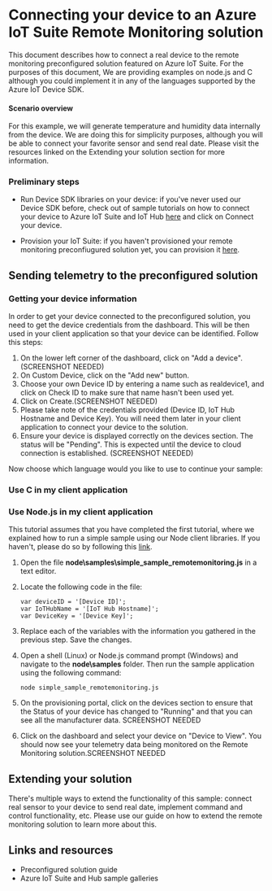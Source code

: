 <properties
   pageTitle="Connecting your device to the preconfigured solution"
   description="Connecting your device to the preconfigured solution"
   services="Azure IoT Suite"
   documentationCenter="dev-center-name"
   authors="hegate"
   manager="jaosborn"
   editor=""/>

<tags
   ms.service="required"
   ms.devlang="na"
   ms.topic="article"
   ms.tgt_pltfrm="na"
   ms.workload="required"
   ms.date="09/22/2015"
   ms.author="hegate"/>


# Connecting your device to an Azure IoT Suite Remote Monitoring solution

This document describes how to connect a real device to the remote monitoring preconfigured solution featured on Azure IoT Suite. For the purposes of this document, We are providing examples on node.js and C although you could implement it in any of the languages supported by the Azure IoT Device SDK.

#### Scenario overview

For this example, we will generate temperature and humidity data internally from the device. We are doing this for simplicity purposes, although you will be able to connect your favorite sensor and send real date. Please visit the resources linked on the Extending your solution section for more information.

### Preliminary steps

- Run Device SDK libraries on your device: if you've never used our Device SDK before, check out of sample tutorials on how to connect your device to Azure IoT Suite and IoT Hub [here](http://www.azure.com/iotdev) and click on Connect your device.

- Provision your IoT Suite: if you haven't provisioned your remote monitoring preconfiugured solution yet, you can provision it [here](www.internetofyourthigns.com).



## Sending telemetry to the preconfigured solution

### Getting your device information

In order to get your device connected to the preconfigured solution, you need to get the device credentials from the dashboard. This will be then used in your client application so that your device can be identified. Follow this steps:

1.  On the lower left corner of the dashboard, click on "Add a device". (SCREENSHOT NEEDED)
2.  On Custom Device, click on the "Add new" button.
3.  Choose your own Device ID by entering a name such as realdevice1, and click on Check ID to make sure that name hasn't been used yet.
4. Click on Create.(SCREENSHOT NEEDED)
5. Please take note of the credentials provided (Device ID, IoT Hub Hostname and Device Key). You will need them later in your client application to connect your device to the solution.
6. Ensure your device is displayed correctly on the devices section. The status will be "Pending". This is expected until the device to cloud connection is established. (SCREENSHOT NEEDED)

Now choose which language would you like to use to continue your sample:

### Use C in my client application

### Use Node.js in my client application

This tutorial assumes that you have completed the first tutorial, where we explained how to run a simple sample using our Node client libraries. If you haven't, please do so by following this [link](https://github.com/Azure/azure-iot-suite-sdks/blob/develop/node/device/doc/run_sample.md).  

1.  Open the file **node\\samples\\simple_sample_remotemonitoring.js** in a text editor.

2.  Locate the following code in the file:

    ```
    var deviceID = '[Device ID]';
    var IoTHubName = '[IoT Hub Hostname]';
    var DeviceKey = '[Device Key]';
    ```

3.  Replace each of the variables with the information you gathered in the previous step. Save the changes.


4. Open a shell (Linux) or Node.js command prompt (Windows) and navigate to the **node\\samples** folder. Then run the sample application using the following command:

    ```
    node simple_sample_remotemonitoring.js
    ```

6. On the provisioning portal, click on the devices section to ensure that the Status of your device has changed to "Running" and that you can see all the manufacturer data. SCREENSHOT NEEDED

7. Click on the dashboard and select your device on "Device to View". You should now see your telemetry data being monitored on the Remote Monitoring solution.SCREENSHOT NEEDED



## Extending your solution

There's multiple ways to extend the functionality of this sample: connect real sensor to your device to send real date, implement command and control functionality, etc. Please use our guide on how to extend the remote monitoring solution to learn more about this.

## Links and resources

- Preconfigured solution guide
- Azure IoT Suite and Hub sample galleries
